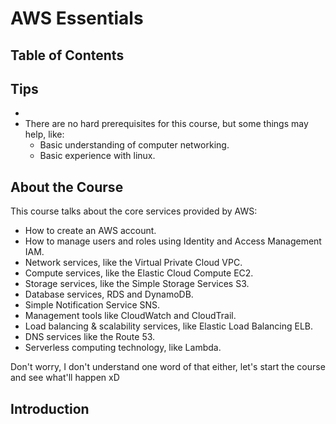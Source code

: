 # AWS Essentials

## Table of Contents

## Tips
-
- There are no hard prerequisites for this course, but some things may help, like:
    + Basic understanding of computer networking.
    + Basic experience with linux.

## About the Course
This course talks about the core services provided by AWS:
- How to create an AWS account.
- How to manage users and roles using Identity and Access Management IAM.
- Network services, like the Virtual Private Cloud VPC.
- Compute services, like the Elastic Cloud Compute EC2.
- Storage services, like the Simple Storage Services S3.
- Database services, RDS and DynamoDB.
- Simple Notification Service SNS.
- Management tools like CloudWatch and CloudTrail.
- Load balancing & scalability services, like Elastic Load Balancing ELB.
- DNS services like the Route 53.
- Serverless computing technology, like Lambda.

Don't worry, I don't understand one word of that either, let's start the course and see what'll happen xD

## Introduction
